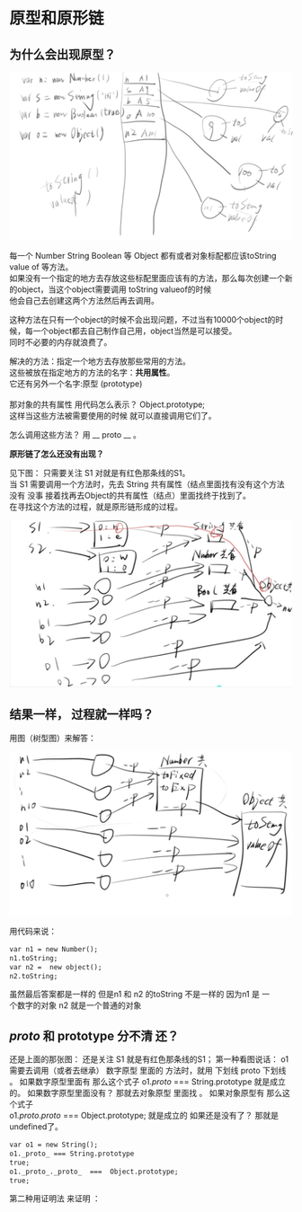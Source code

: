 
# 原型和原形链 


## 为什么会出现原型？

![blog](protptype1.jpg)


每一个 Number String Boolean 等 Object 都有或者对象标配都应该toString value of 等方法。<br>
如果没有一个指定的地方去存放这些标配里面应该有的方法，那么每次创建一个新的object，当这个object需要调用 toString valueof的时候<br>
他会自己去创建这两个方法然后再去调用。<br>

这种方法在只有一个object的时候不会出现问题，不过当有10000个object的时候，每一个object都去自己制作自己用，object当然是可以接受。<br> 
同时不必要的内存就浪费了。<br>

解决的方法：指定一个地方去存放那些常用的方法。<br> 
这些被放在指定地方的方法的名字：**共用属性**。<br>
它还有另外一个名字:原型 (prototype)<br>   
那对象的共有属性 用代码怎么表示？ Object.prototype;<br>
这样当这些方法被需要使用的时候 就可以直接调用它们了。<br>  

怎么调用这些方法？ 用 __ proto __  。<br>


**原形链了怎么还没有出现？**<br>


见下图：
只需要关注 S1 对就是有红色那条线的S1。 <br>
当 S1 需要调用一个方法时，先去 String 共有属性（结点里面找有没有这个方法<br>
没有 没事 接着找再去Object的共有属性（结点）里面找终于找到了。 <br>
在寻找这个方法的过程，就是原形链形成的过程。 <br>

![blog](prototype3.jpg)




## 结果一样， 过程就一样吗？ 
用图（树型图）来解答：<br>

![blog](prototype2.jpg)

用代码来说：<br>

```
var n1 = new Number();
n1.toString;
var n2 =  new object();
n2.toString;

```

虽然最后答案都是一样的 但是n1 和 n2 的toString 不是一样的 因为n1 是 一<br>个数字的对象 n2 就是一个普通的对象 <br>


##  _proto_  和 prototype 分不清 还？


还是上面的那张图：
还是关注 S1  就是有红色那条线的S1；
第一种看图说话： 
o1 需要去调用（或者去继承） 数字原型 里面的 方法时，就用 下划线 proto 下划线 。 
如果数字原型里面有 那么这个式子  o1._proto_ === String.prototype 就是成立的。
如果数字原型里面没有？ 那就去对象原型 里面找 。
如果对象原型有  那么这个式子  
o1._proto_._proto_  ===  Object.prototype; 就是成立的 
如果还是没有了？ 
那就是undefined了。
```
var o1 = new String();
o1._proto_ === String.prototype 
true;
o1._proto_._proto_  ===  Object.prototype;
true;

```

第二种用证明法 来证明 ：
